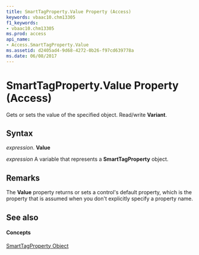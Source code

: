 ```yaml
---
title: SmartTagProperty.Value Property (Access)
keywords: vbaac10.chm13305
f1_keywords:
- vbaac10.chm13305
ms.prod: access
api_name:
- Access.SmartTagProperty.Value
ms.assetid: d2405ad4-9d68-4272-0b26-f97cd639778a
ms.date: 06/08/2017
---
```



# SmartTagProperty.Value Property (Access)

Gets or sets the value of the specified object. Read/write  **Variant**.


## Syntax

 _expression_. **Value**

 _expression_ A variable that represents a **SmartTagProperty** object.


## Remarks

The  **Value** property returns or sets a control's default property, which is the property that is assumed when you don't explicitly specify a property name.


## See also


#### Concepts


[SmartTagProperty Object](smarttagproperty-object-access.md)

